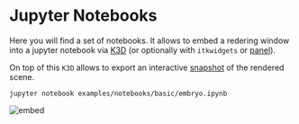 # Jupyter Notebooks

Here you will find a set of notebooks. 
It allows to embed a redering window into a jupyter notebook via 
[K3D](https://github.com/K3D-tools/K3D-jupyter)
(or optionally with `itkwidgets` or [panel](https://github.com/pyviz/panel)).

On top of this `K3D` allows to export an interactive
[snapshot](https://vedo.embl.es/examples/K3D_snapshot.html)
of the rendered scene.

`jupyter notebook examples/notebooks/basic/embryo.ipynb`

![embed](https://user-images.githubusercontent.com/32848391/58486800-d6172880-8166-11e9-9a43-ed20b8fed19c.jpg)
